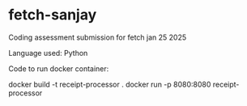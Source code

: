 # fetch-sanjay
Coding assessment submission for fetch jan 25 2025

Language used: Python

Code to run docker container:

docker build -t receipt-processor .
docker run -p 8080:8080 receipt-processor
